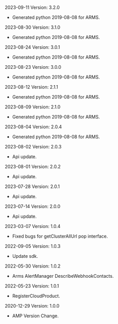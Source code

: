 2023-09-11 Version: 3.2.0
- Generated python 2019-08-08 for ARMS.

2023-08-30 Version: 3.1.0
- Generated python 2019-08-08 for ARMS.

2023-08-24 Version: 3.0.1
- Generated python 2019-08-08 for ARMS.

2023-08-23 Version: 3.0.0
- Generated python 2019-08-08 for ARMS.

2023-08-12 Version: 2.1.1
- Generated python 2019-08-08 for ARMS.

2023-08-09 Version: 2.1.0
- Generated python 2019-08-08 for ARMS.

2023-08-04 Version: 2.0.4
- Generated python 2019-08-08 for ARMS.

2023-08-02 Version: 2.0.3
- Api update.

2023-08-01 Version: 2.0.2
- Api update.

2023-07-28 Version: 2.0.1
- Api update.

2023-07-14 Version: 2.0.0
- Api update.

2023-03-07 Version: 1.0.4
- Fixed bugs for getClusterAllUrl pop interface.

2022-09-05 Version: 1.0.3
- Update sdk.

2022-05-30 Version: 1.0.2
- Arms AlertManager DescribeWebhookContacts.

2022-05-23 Version: 1.0.1
- RegisterCloudProduct.

2020-12-29 Version: 1.0.0
- AMP Version Change.

